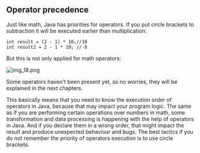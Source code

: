 ## Operator precedence

Just like math, Java has priorities for operators. If you put circle brackets to subtraction it will be executed
earlier than multiplication:

    int result = (2 - 1) * 10;//10 
    int result2 = 2 - 1 * 10; //-8

But this is not only applied for math operators:

![img_18.png](https://github.com/mjc-school/MJC-School/blob/main/stage%20%230/module%20%233.%20Java%20Lang%20Syntax/img/img_18.png?raw=true)

Some operators haven't been present yet, so no worries, they will be explained in the next chapters.

This basically means that you need to know the execution order of operators in Java, because that may impact your
program logic. The same as if you are performing certain operations over numbers in math, some transformation and data
processing is happening with the help of operators in Java. And if you declare them in a wrong order, that might impact
the result and produce unexpected behaviour and bugs. The best tactics if you do not remember the priority of
operators execution is to use circle brackets.
